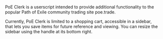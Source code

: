PoE Clerk is a userscript intended to provide additional functionality to the popular Path of Exile community trading site poe.trade.

Currently, PoE Clerk is limited to a shopping cart, accessible in a sidebar, that lets you save items for future reference and viewing.
You can resize the sidebar using the handle at its bottom right.
